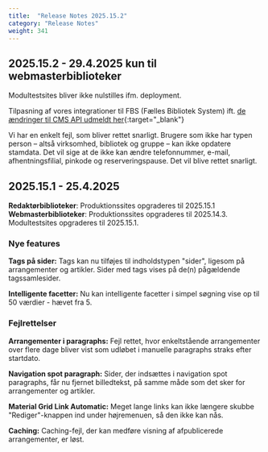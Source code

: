 ```yaml
---
title:  "Release Notes 2025.15.2"
category: "Release Notes"
weight: 341
---
```


## 2025.15.2 - 29.4.2025 kun til webmasterbiblioteker

Modultestsites bliver ikke nulstilles ifm. deployment.

Tilpasning af vores integrationer til FBS (Fælles Bibliotek System) ift. [de ændringer til CMS API udmeldt her](https://ciceroconnect.zendesk.com/hc/da/articles/11396856511517-%C3%86ndringer-til-CMS-API-december-2024){:target="_blank"}

Vi har en enkelt fejl, som bliver rettet snarligt. Brugere som ikke har typen person – altså virksomhed, bibliotek og gruppe – kan ikke opdatere stamdata. Det vil sige at de ikke kan ændre telefonnummer, e-mail, afhentningsfilial, pinkode og reserveringspause. Det vil blive rettet snarligt.

## 2025.15.1 - 25.4.2025

**Redaktørbiblioteker**: Produktionssites opgraderes til 2025.15.1\
**Webmasterbiblioteker**: Produktionssites opgraderes til 2025.14.3. Modultestsites opgraderes til 2025.15.1.

### Nye features

**Tags på sider:** Tags kan nu tilføjes til indholdstypen "sider", ligesom på arrangementer og artikler. Sider med tags vises på de(n) pågældende tagssamlesider.

**Intelligente facetter:** Nu kan intelligente facetter i simpel søgning vise op til 50 værdier - hævet fra 5.

### Fejlrettelser
**Arrangementer i paragraphs:** Fejl rettet, hvor enkeltstående arrangementer over flere dage bliver vist som udløbet i manuelle paragraphs straks efter startdato.

**Navigation spot paragraph:** Sider, der indsættes i navigation spot paragraphs, får nu fjernet billedtekst, på samme måde som det sker for arrangementer og artikler.

**Material Grid Link Automatic:** Meget lange links kan ikke længere skubbe "Rediger"-knappen ind under højremenuen, så den ikke kan nås.

**Caching:** Caching-fejl, der kan medføre visning af afpublicerede arrangementer, er løst.
